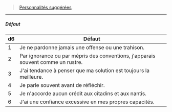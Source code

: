 ﻿---
!Generic
Id: background_brigand_hd.md#défaut
ParentLink: background_brigand_hd.md#personnalités-suggérées
Name: Défaut
ParentName: Personnalités suggérées
NameLevel: 5
---
> [Personnalités suggérées](hd_background_brigand_personnalites_suggerees.md)

---

##### Défaut

|d6|Défaut|
|---|---|
|1|Je ne pardonne jamais une offense ou une trahison.|
|2|Par ignorance ou par mépris des conventions, j'apparais souvent comme un rustre.|
|3|J'ai tendance à penser que ma solution est toujours la meilleure.|
|4|Je parle souvent avant de réfléchir.|
|5|Je n'accorde aucun crédit aux citadins et aux nantis.|
|6|J'ai une confiance excessive en mes propres capacités.|

